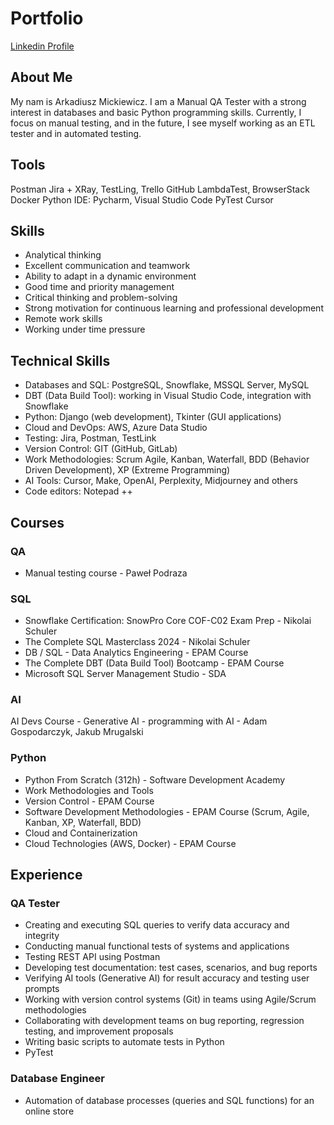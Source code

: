 # Portfolio
[Linkedin Profile](https://www.linkedin.com/in/armick)

## About Me
My nam is Arkadiusz Mickiewicz. I am a Manual QA Tester with a strong interest in databases and basic Python programming skills. Currently, I focus on manual testing, and in the future, I see myself working as an ETL tester and in automated testing.

## Tools
Postman
Jira + XRay, TestLing, Trello
GitHub
LambdaTest, BrowserStack
Docker
Python IDE: Pycharm, Visual Studio Code
PyTest
Cursor

## Skills
- Analytical thinking
- Excellent communication and teamwork
- Ability to adapt in a dynamic environment
- Good time and priority management
- Critical thinking and problem-solving
- Strong motivation for continuous learning and professional development
- Remote work skills
- Working under time pressure

## Technical Skills
- Databases and SQL: PostgreSQL, Snowflake, MSSQL Server, MySQL
- DBT (Data Build Tool): working in Visual Studio Code, integration with Snowflake
- Python: Django (web development), Tkinter (GUI applications)
- Cloud and DevOps: AWS, Azure Data Studio
- Testing: Jira, Postman, TestLink
- Version Control: GIT (GitHub, GitLab)
- Work Methodologies: Scrum Agile, Kanban, Waterfall, BDD (Behavior Driven Development), XP (Extreme Programming)
- AI Tools: Cursor, Make, OpenAI, Perplexity, Midjourney and others
- Code editors: Notepad ++

## Courses
### QA
- Manual testing course - Paweł Podraza

### SQL
- Snowflake Certification: SnowPro Core COF-C02 Exam Prep - Nikolai Schuler
- The Complete SQL Masterclass 2024 - Nikolai Schuler
- DB / SQL - Data Analytics Engineering - EPAM Course
- The Complete DBT (Data Build Tool) Bootcamp - EPAM Course
- Microsoft SQL Server Management Studio - SDA

### AI
AI Devs Course - Generative AI - programming with AI - Adam Gospodarczyk, Jakub Mrugalski

### Python
- Python From Scratch (312h) - Software Development Academy
- Work Methodologies and Tools
- Version Control - EPAM Course
- Software Development Methodologies - EPAM Course (Scrum, Agile, Kanban, XP, Waterfall, BDD)
- Cloud and Containerization
- Cloud Technologies (AWS, Docker) - EPAM Course

## Experience
### QA Tester
- Creating and executing SQL queries to verify data accuracy and integrity
- Conducting manual functional tests of systems and applications
- Testing REST API using Postman
- Developing test documentation: test cases, scenarios, and bug reports
- Verifying AI tools (Generative AI) for result accuracy and testing user prompts
- Working with version control systems (Git) in teams using Agile/Scrum methodologies
- Collaborating with development teams on bug reporting, regression testing, and improvement proposals
- Writing basic scripts to automate tests in Python
- PyTest

### Database Engineer
- Automation of database processes (queries and SQL functions) for an online store
